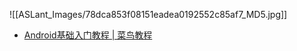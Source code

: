 ![[ASLant_Images/78dca853f08151eadea0192552c85af7_MD5.jpg]]

- [Android基础入门教程 | 菜鸟教程](https://www.runoob.com/w3cnote/android-tutorial-intro.html)